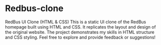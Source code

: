 # Redbus-clone
RedBus UI Clone (HTML &amp; CSS) This is a static UI clone of the RedBus homepage built using HTML and CSS. It replicates the layout and design of the original website. The project demonstrates my skills in HTML structure and CSS styling. Feel free to explore and provide feedback or suggestions!
